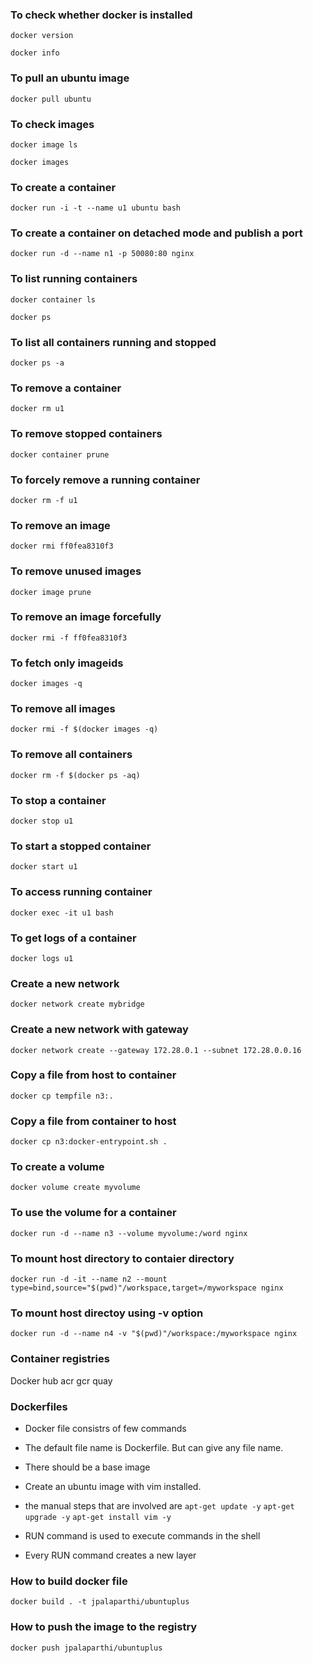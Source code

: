 ### To check whether docker is installed

```docker version```

```docker info```

### To pull an ubuntu image

```docker pull ubuntu```

### To check images

```docker image ls```

```docker images```

### To create a container

```docker run -i -t --name u1 ubuntu bash```

### To create a container on detached mode and publish a port

```docker run -d --name n1 -p 50080:80 nginx```

### To list running containers

```docker container ls```

```docker ps```

### To list all containers running and stopped

```docker ps -a```

### To remove a container 

```docker rm u1```

### To remove stopped containers

```docker container prune```

### To forcely remove a running container

```docker rm -f u1```

### To remove an image

```docker rmi ff0fea8310f3```

### To remove unused images

```docker image prune```

### To remove an image forcefully

```docker rmi -f ff0fea8310f3```

### To fetch only imageids

```docker images -q```

### To remove all images 

```docker rmi -f $(docker images -q)```

### To remove all containers

```docker rm -f $(docker ps -aq)```

### To stop a container

```docker stop u1```

### To start a stopped container

```docker start u1```

### To access running container

```docker exec -it u1 bash```

### To get logs of a container

```docker logs u1```

### Create a new network

```docker network create mybridge```

### Create a new network with gateway

```docker network create --gateway 172.28.0.1 --subnet 172.28.0.0.16```

### Copy a file from host to container

```docker cp tempfile n3:.```

### Copy a file from container to host

```docker cp n3:docker-entrypoint.sh .```

### To create a volume

```docker volume create myvolume```

### To use the volume for a container

```docker run -d --name n3 --volume myvolume:/word nginx```

### To mount host directory to contaier directory

```docker run -d -it --name n2 --mount type=bind,source="$(pwd)"/workspace,target=/myworkspace nginx```

### To mount host directoy using -v option

```docker run -d --name n4 -v "$(pwd)"/workspace:/myworkspace nginx```

### Container registries

Docker hub
acr
gcr
quay

### Dockerfiles

- Docker file consistrs of few commands
- The default file name is Dockerfile. But can give any file name.
- There should be a base image

- Create an ubuntu image with vim installed.
- the manual steps that are involved are
```apt-get update -y```
```apt-get upgrade -y```
```apt-get install vim -y```

- RUN command is used to execute commands in the shell
- Every RUN command creates a new layer

### How to build docker file

```docker build . -t jpalaparthi/ubuntuplus```

### How to push the image to the registry

```docker push jpalaparthi/ubuntuplus```